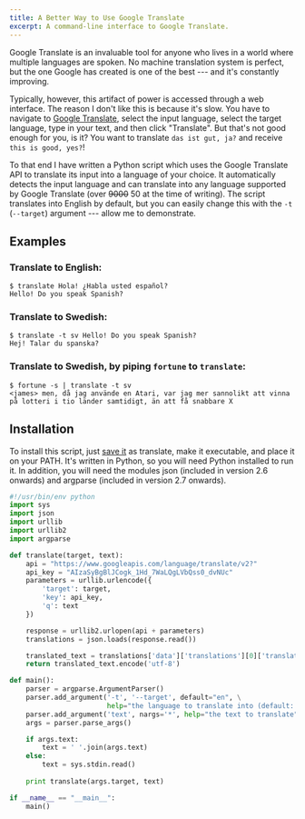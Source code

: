 ```yaml
--- 
title: A Better Way to Use Google Translate
excerpt: A command-line interface to Google Translate.
---
```


Google Translate is an invaluable tool for anyone who lives in a world
where multiple languages are spoken. No machine translation system is
perfect, but the one Google has created is one of the best --- and it's
constantly improving.

Typically, however, this artifact of power is
accessed through a web interface. The reason I don't like this is
because it's slow. You have to navigate to [Google
Translate](http://translate.google.com/ "Google Translate"), select the
input language, select the target language, type in your text, and then
click "Translate". But that's not good enough for you, is it? You want
to translate `das ist gut, ja?` and receive `this is good, yes?`!

To that
end I have written a Python script which uses the Google Translate API
to translate its input into a language of your choice. It automatically
detects the input language and can translate into any language supported
by Google Translate (over ~~9000~~ 50 at the time of writing). The
script translates into English by default, but you can easily change
this with the `-t` (`--target`) argument --- allow me to demonstrate.

## Examples

### Translate to English:

```
$ translate Hola! ¿Habla usted español?
Hello! Do you speak Spanish?
```

### Translate to Swedish:

```
$ translate -t sv Hello! Do you speak Spanish?
Hej! Talar du spanska?
```

### Translate to Swedish, by piping `fortune` to `translate`:

```
$ fortune -s | translate -t sv
<james> men, då jag använde en Atari, var jag mer sannolikt att vinna på lotteri i tio länder samtidigt, än att få snabbare X
```

## Installation

To install this script, just [save
it](https://gist.github.com/gists/736436/download "Download the script")
as translate, make it executable, and place it on your PATH. It's
written in Python, so you will need Python installed to run it. In
addition, you will need the modules json (included in version 2.6
onwards) and argparse (included in version 2.7 onwards).

```python
#!/usr/bin/env python
import sys
import json
import urllib
import urllib2
import argparse

def translate(target, text):
    api = "https://www.googleapis.com/language/translate/v2?"
    api_key = "AIzaSyBgBlJCogk_1Hd_7WaLQgLVbQss0_dvNUc"
    parameters = urllib.urlencode({
        'target': target,
        'key': api_key,
        'q': text
    })

    response = urllib2.urlopen(api + parameters)
    translations = json.loads(response.read())

    translated_text = translations['data']['translations'][0]['translatedText']
    return translated_text.encode('utf-8')

def main():
    parser = argparse.ArgumentParser()
    parser.add_argument('-t', '--target', default="en", \
                        help="the language to translate into (default: en)")
    parser.add_argument('text', nargs='*', help="the text to translate")
    args = parser.parse_args()

    if args.text:
        text = ' '.join(args.text)
    else:
        text = sys.stdin.read()
    
    print translate(args.target, text)

if __name__ == "__main__":
    main()
```
